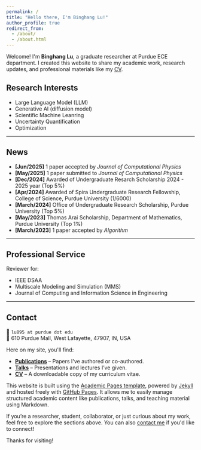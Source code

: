 ```yaml
---
permalink: /
title: "Hello there, I'm Binghang Lu!"
author_profile: true
redirect_from: 
  - /about/
  - /about.html
---
```


Welcome! I'm **Binghang Lu**, a graduate researcher at Purdue ECE department. I created this website to share my academic work, research updates, and professional materials like my [CV](/files/Purdue.MSECE.Binghang.Lu.Resume.pdf).
## Research Interests

- Large Language Model (LLM)
- Generative AI (diffusion model)
- Scientific Machine Leanring
- Uncertainty Quantification
- Optimization

---

## News

- **[Jun/2025]** 1 paper accepted by *Journal of Computational Physics*
- **[May/2025]** 1 paper submitted to *Journal of Computational Physics*
- **[Dec/2024]** Awarded of Undergraduate Resarch Scholarship 2024 - 2025 year (Top 5%)
- **[Apr/2024]** Awarded of Spira Undergraduate Research Fellowship, College of Science, Purdue University (1/6000)
- **[March/2024]** Office of Undergraduate Research Scholarship, Purdue University (Top 5%)
- **[May/2023]** Thomas Arai Scholarship, Department of Mathematics, Purdue University (Top 1%)
- **[March/2023]** 1 paper accepted by *Algorithm*

---
## Professional Service

Reviewer for:
- IEEE DSAA
- Multiscale Modeling and Simulation (MMS)
- Journal of Computing and Information Science in Engineering

---
## Contact

📧 `lu895 at purdue dot edu`  
📍 610 Purdue Mall, West Lafayette, 47907, IN, USA


Here on my site, you'll find:

- **[Publications](https://scholar.google.com/citations?user=EFPK9yoAAAAJ&hl=en)** – Papers I've authored or co-authored.
- **[Talks](/talks/)** – Presentations and lectures I’ve given.
- **[CV](/files/Purdue.MSECE.Binghang.Lu.Resume.pdf)** – A downloadable copy of my curriculum vitae.

This website is built using the [Academic Pages template](https://github.com/academicpages/academicpages.github.io), powered by [Jekyll](https://jekyllrb.com/) and hosted freely with [GitHub Pages](https://pages.github.com/). It allows me to easily manage structured academic content like publications, talks, and teaching material using Markdown.

If you’re a researcher, student, collaborator, or just curious about my work, feel free to explore the sections above. You can also [contact me](/contact/) if you'd like to connect!

Thanks for visiting!